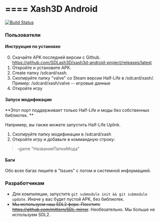 ====
Xash3D Android
====
[![Build Status](https://travis-ci.org/FWGS/xash3d-android-project.svg)](https://travis-ci.org/FWGS/xash3d-android-project)
### Пользователи
#### Инструкция по установке
0. Скачайте APK последней версии с Github. https://github.com/SDLash3D/xash3d-android-project/releases/latest
1. Откройте и установите APK.
2. Create папку /sdcard/xash.
3. Скопируйте папку "valve" со Steam версии Half-Life в /sdcard/xash/. Пример: /sdcard/xash/valve -- игровые данные
4. Откройте игру 

#### Запуск модификации
**Этот порт поддерживает только Half-Life и моды без собственных библиотек. **

Например, вы также можете запустить Half-Life Uplink. 

1. Скопируйте папку модификации в /sdcard/xash
2. Откройте игру и добавьте в коммандную строку: 
> -game "НазваниеПапкиМода"

#### Баги

Обо всех багах пишите в "Issues" с логом и системной информацией. 

### Разработчикам

+ Для компиляции, запустите `git submodule init && git submodule update`. Иначе у вас будет пустой APK, без библиотек. 
+ ~~Мы используем наш SDL2 форк. Посетите https://github.com/mittorn/SDL-mirror~~. Необязательно. Мы больше не используем SDL2.
